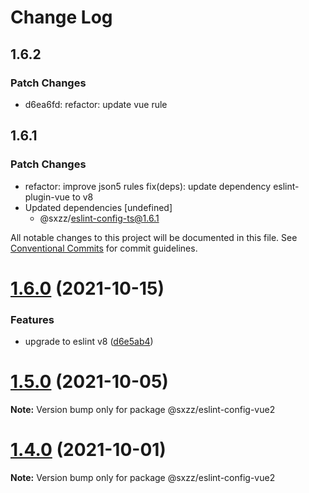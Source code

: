# Change Log

## 1.6.2

### Patch Changes

- d6ea6fd: refactor: update vue rule

## 1.6.1

### Patch Changes

- refactor: improve json5 rules
  fix(deps): update dependency eslint-plugin-vue to v8
- Updated dependencies [undefined]
  - @sxzz/eslint-config-ts@1.6.1

All notable changes to this project will be documented in this file.
See [Conventional Commits](https://conventionalcommits.org) for commit guidelines.

# [1.6.0](https://github.com/sxzz/eslint-config/compare/v1.5.0...v1.6.0) (2021-10-15)

### Features

- upgrade to eslint v8 ([d6e5ab4](https://github.com/sxzz/eslint-config/commit/d6e5ab42ad04a1449f0aaa07fccd652bd8490a30))

# [1.5.0](https://github.com/sxzz/eslint-config/compare/v1.4.0...v1.5.0) (2021-10-05)

**Note:** Version bump only for package @sxzz/eslint-config-vue2

# [1.4.0](https://github.com/sxzz/eslint-config/compare/v1.3.1...v1.4.0) (2021-10-01)

**Note:** Version bump only for package @sxzz/eslint-config-vue2
